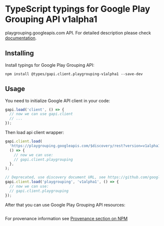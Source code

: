 # TypeScript typings for Google Play Grouping API v1alpha1

playgrouping.googleapis.com API.
For detailed description please check [documentation](https://cloud.google.com/playgrouping/).

## Installing

Install typings for Google Play Grouping API:

```
npm install @types/gapi.client.playgrouping-v1alpha1 --save-dev
```

## Usage

You need to initialize Google API client in your code:

```typescript
gapi.load('client', () => {
  // now we can use gapi.client
  // ...
});
```

Then load api client wrapper:

```typescript
gapi.client.load(
  'https://playgrouping.googleapis.com/$discovery/rest?version=v1alpha1',
  () => {
    // now we can use:
    // gapi.client.playgrouping
  },
);
```

```typescript
// Deprecated, use discovery document URL, see https://github.com/google/google-api-javascript-client/blob/master/docs/reference.md#----gapiclientloadname----version----callback--
gapi.client.load('playgrouping', 'v1alpha1', () => {
  // now we can use:
  // gapi.client.playgrouping
});
```

After that you can use Google Play Grouping API resources: <!-- TODO: make this work for multiple namespaces -->

```typescript

```

For provenance information see [Provenance section on NPM](https://www.npmjs.com/package/@maxim_mazurok/gapi.client.playgrouping-v1alpha1#Provenance:~:text=none-,Provenance,-Built%20and%20signed)
